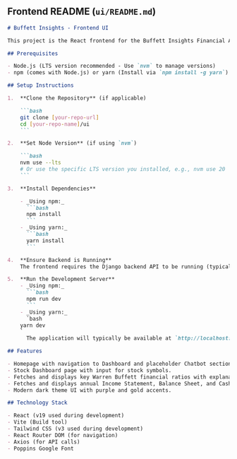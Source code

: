 ## Frontend README (`ui/README.md`)

````markdown
# Buffett Insights - Frontend UI

This project is the React frontend for the Buffett Insights Financial Analyzer application. It provides a user interface to interact with the backend API, allowing users to view financial statements and key Warren Buffett ratios for public companies. It also includes a placeholder for a future AI chatbot feature.

## Prerequisites

- Node.js (LTS version recommended - Use `nvm` to manage versions)
- npm (comes with Node.js) or yarn (Install via `npm install -g yarn`)

## Setup Instructions

1.  **Clone the Repository** (if applicable)

    ```bash
    git clone [your-repo-url]
    cd [your-repo-name]/ui
    ```

2.  **Set Node Version** (if using `nvm`)

    ```bash
    nvm use --lts
    # Or use the specific LTS version you installed, e.g., nvm use 20
    ```

3.  **Install Dependencies**

    - _Using npm:_
      ```bash
      npm install
      ```
    - _Using yarn:_
      ```bash
      yarn install
      ```

4.  **Ensure Backend is Running**
    The frontend requires the Django backend API to be running (typically at `http://127.0.0.1:8000/`) and correctly configured for CORS to allow requests from the frontend's origin (e.g., `http://localhost:5173`).

5.  **Run the Development Server**
    - _Using npm:_
      ```bash
      npm run dev
      ```
    - _Using yarn:_
      `bash
    yarn dev
    `
      The application will typically be available at `http://localhost:5173/`.

## Features

- Homepage with navigation to Dashboard and placeholder Chatbot sections.
- Stock Dashboard page with input for stock symbols.
- Fetches and displays key Warren Buffett financial ratios with explanations via tooltips.
- Fetches and displays annual Income Statement, Balance Sheet, and Cash Flow statements.
- Modern dark theme UI with purple and gold accents.

## Technology Stack

- React (v19 used during development)
- Vite (Build tool)
- Tailwind CSS (v3 used during development)
- React Router DOM (for navigation)
- Axios (for API calls)
- Poppins Google Font
````
